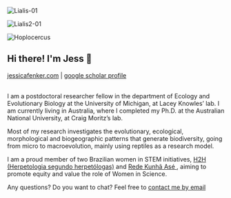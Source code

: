 ![Lialis-01](https://user-images.githubusercontent.com/11275799/113374334-9b145a80-93b8-11eb-9b5b-98a42a9aa859.png)

![Lialis2-01](https://user-images.githubusercontent.com/11275799/113374435-df9ff600-93b8-11eb-97f7-0b480724d961.png)

![Hoplocercus](https://user-images.githubusercontent.com/11275799/113374442-e3337d00-93b8-11eb-84b6-27fc985745fc.png)

<h2> Hi there! I'm Jess 🦎 </h2>

<a href="https://jessicafenker.com/">jessicafenker.com</a> | <a href="https://scholar.google.com/citations?user=x3R-PWkAAAAJ&hl=en&oi=ao">google scholar profile</a>
<br>
<br>


I am a postdoctoral researcher fellow in the department of Ecology and Evolutionary Biology
at the University of Michigan, at Lacey Knowles’ lab. I am currently living in Australia,
where I completed my Ph.D. at the Australian National University, at Craig Moritz’s lab.

Most of my research investigates the evolutionary, ecological, morphological and biogeographic 
patterns that generate biodiversity, going from micro to macroevolution, mainly using reptiles as a research model.

I am a proud member of two Brazilian women in STEM initiatives, <a href="https://herpeto2herpetologas.wixsite.com/-h2h"> H2H (Herpetologia segundo herpetólogas)</a> and <a href="https://www.instagram.com/kunhaase/?hl=en"> Rede Kunhã Asé </a>,
aiming to promote equity and value the role of Women in Science.

Any questions? Do you want to chat? Feel free to <a href="jehfenker@gmail.com">contact me by email</a>                            
<h2></h2>
